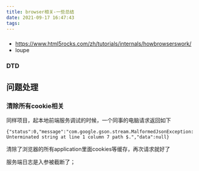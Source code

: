 ```yaml
---
title: browser相关-一些总结
date: 2021-09-17 16:47:43
tags:
---
```


###
- https://www.html5rocks.com/zh/tutorials/internals/howbrowserswork/
- loupe
### DTD



## 问题处理
### 清除所有cookie相关
同样项目，起本地前端服务调试的时候，一个同事的电脑请求返回如下
```
{"status":0,"message":"com.google.gson.stream.MalformedJsonException: Unterminated string at line 1 column 7 path $.","data":null}

```
清除了浏览器的所有application里面cookies等缓存，再次请求就好了

服务端日志是入参被截断了；